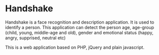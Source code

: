 # Handshake
Handshake is a face recognition and description application. It is used to identify a person. This application can detect the person age, age-group (child, young, middle-age and old), gender and emotional status (happy, angry, supprised, neutral etc)

This is a web application based on PHP, jQuery and plain javascript.


